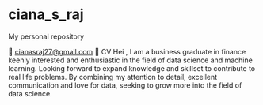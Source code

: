 # ciana_s_raj
My personal repository


:email: cianasraj27@gmail.com
:page_facing_up: CV 
Hei , 
I am a business graduate in finance keenly interested and enthusiastic in the field of data science and machine learning. Looking forward to  expand knowledge and skillset to contribute to real life problems. By combining my attention to detail, excellent communication and  love for data, seeking to grow more into the field of data science. 
